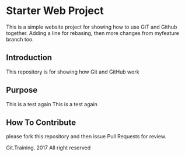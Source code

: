 # Starter Web Project

This is a simple website project for showing how to use GIT and Github together. 
Adding a line for rebasing, then more changes from myfeature branch too. 

## Introduction

This repository is for showing how Git and GitHub work

## Purpose

This is a test again
This is a test again

## How To Contribute

please fork this repository and then issue Pull Requests for review.

Git.Training.  2017 All right reserved